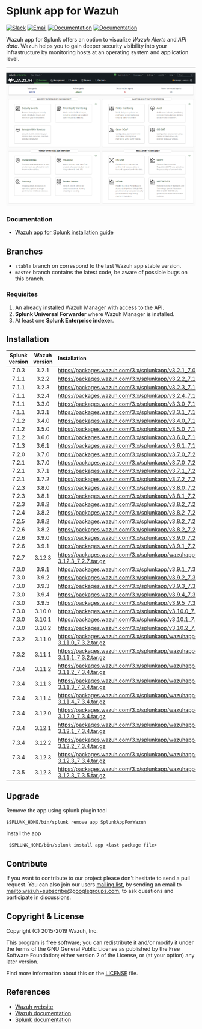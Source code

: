 # Splunk app for Wazuh

[![Slack](https://img.shields.io/badge/slack-join-blue.svg)](https://wazuh.com/community/join-us-on-slack/)
[![Email](https://img.shields.io/badge/email-join-blue.svg)](https://groups.google.com/forum/#!forum/wazuh)
[![Documentation](https://img.shields.io/badge/docs-view-green.svg)](https://documentation.wazuh.com)
[![Documentation](https://img.shields.io/badge/web-view-green.svg)](https://wazuh.com)

 Wazuh app for Splunk offers an option to visualize _Wazuh Alerts_ and _API data_. Wazuh helps you to gain deeper security visibility into your infrastructure by monitoring hosts at an operating system and application level.
* * *
![Overview](SplunkOverview.png)
### Documentation

- [Wazuh app for Splunk installation guide](https://documentation.wazuh.com/current/installation-guide/installing-splunk/index.html)

## Branches

- `stable` branch on correspond to the last Wazuh app stable version.
- `master` branch contains the latest code, be aware of possible bugs on this branch.

### Requisites
1. An already installed Wazuh Manager with access to the API.
2. __Splunk Universal Forwarder__ where Wazuh Manager is installed.
3. At least one __Splunk Enterprise indexer__.

## Installation

| Splunk version | Wazuh version     | Installation                                                   |
| :------------: | :---------------: | :--------------------------------------------------------------|
|      7.0.3     |       3.2.1       | <https://packages.wazuh.com/3.x/splunkapp/v3.2.1_7.0.3.tar.gz> |
|      7.1.1     |       3.2.2       | <https://packages.wazuh.com/3.x/splunkapp/v3.2.2_7.1.1.tar.gz> |
|      7.1.1     |       3.2.3       | <https://packages.wazuh.com/3.x/splunkapp/v3.2.3_7.1.1.tar.gz> |
|      7.1.1     |       3.2.4       | <https://packages.wazuh.com/3.x/splunkapp/v3.2.4_7.1.1.tar.gz> |
|      7.1.1     |       3.3.0       | <https://packages.wazuh.com/3.x/splunkapp/v3.3.0_7.1.1.tar.gz> |
|      7.1.1     |       3.3.1       | <https://packages.wazuh.com/3.x/splunkapp/v3.3.1_7.1.1.tar.gz> |
|      7.1.2     |       3.4.0       | <https://packages.wazuh.com/3.x/splunkapp/v3.4.0_7.1.2.tar.gz> |
|      7.1.2     |       3.5.0       | <https://packages.wazuh.com/3.x/splunkapp/v3.5.0_7.1.2.tar.gz> |
|      7.1.2     |       3.6.0       | <https://packages.wazuh.com/3.x/splunkapp/v3.6.0_7.1.2.tar.gz> |
|      7.1.3     |       3.6.1       | <https://packages.wazuh.com/3.x/splunkapp/v3.6.1_7.1.3.tar.gz> |
|      7.2.0     |       3.7.0       | <https://packages.wazuh.com/3.x/splunkapp/v3.7.0_7.2.0.tar.gz> |
|      7.2.1     |       3.7.0       | <https://packages.wazuh.com/3.x/splunkapp/v3.7.0_7.2.1.tar.gz> |
|      7.2.1     |       3.7.1       | <https://packages.wazuh.com/3.x/splunkapp/v3.7.1_7.2.1.tar.gz> |
|      7.2.1     |       3.7.2       | <https://packages.wazuh.com/3.x/splunkapp/v3.7.2_7.2.1.tar.gz> |
|      7.2.3     |       3.8.0       | <https://packages.wazuh.com/3.x/splunkapp/v3.8.0_7.2.3.tar.gz> |
|      7.2.3     |       3.8.1       | <https://packages.wazuh.com/3.x/splunkapp/v3.8.1_7.2.3.tar.gz> |
|      7.2.3     |       3.8.2       | <https://packages.wazuh.com/3.x/splunkapp/v3.8.2_7.2.3.tar.gz> |
|      7.2.4     |       3.8.2       | <https://packages.wazuh.com/3.x/splunkapp/v3.8.2_7.2.4.tar.gz> |
|      7.2.5     |       3.8.2       | <https://packages.wazuh.com/3.x/splunkapp/v3.8.2_7.2.5.tar.gz> |
|      7.2.6     |       3.8.2       | <https://packages.wazuh.com/3.x/splunkapp/v3.8.2_7.2.6.tar.gz> |
|      7.2.6     |       3.9.0       | <https://packages.wazuh.com/3.x/splunkapp/v3.9.0_7.2.6.tar.gz> |
|      7.2.6     |       3.9.1       | <https://packages.wazuh.com/3.x/splunkapp/v3.9.1_7.2.6.tar.gz> |
|      7.2.7     |       3.12.3      | <https://packages.wazuh.com/3.x/splunkapp/wazuhapp-splunk-3.12.3_7.2.7.tar.gz> |
|      7.3.0     |       3.9.1       | <https://packages.wazuh.com/3.x/splunkapp/v3.9.1_7.3.0.tar.gz> |
|      7.3.0     |       3.9.2       | <https://packages.wazuh.com/3.x/splunkapp/v3.9.2_7.3.0.tar.gz> |
|      7.3.0     |       3.9.3       | <https://packages.wazuh.com/3.x/splunkapp/v3.9.3_7.3.0.tar.gz> |
|      7.3.0     |       3.9.4       | <https://packages.wazuh.com/3.x/splunkapp/v3.9.4_7.3.0.tar.gz> |
|      7.3.0     |       3.9.5       | <https://packages.wazuh.com/3.x/splunkapp/v3.9.5_7.3.0.tar.gz> |
|      7.3.0     |       3.10.0      | <https://packages.wazuh.com/3.x/splunkapp/v3.10.0_7.3.0.tar.gz> |
|      7.3.0     |       3.10.1      | <https://packages.wazuh.com/3.x/splunkapp/v3.10.1_7.3.0.tar.gz> |
|      7.3.0     |       3.10.2      | <https://packages.wazuh.com/3.x/splunkapp/v3.10.2_7.3.0.tar.gz> |
|      7.3.2     |       3.11.0      | <https://packages.wazuh.com/3.x/splunkapp/wazuhapp-splunk-3.11.0_7.3.2.tar.gz> |
|      7.3.2     |       3.11.1      | <https://packages.wazuh.com/3.x/splunkapp/wazuhapp-splunk-3.11.1_7.3.2.tar.gz> |
|      7.3.4     |       3.11.2      | <https://packages.wazuh.com/3.x/splunkapp/wazuhapp-splunk-3.11.2_7.3.4.tar.gz> |
|      7.3.4     |       3.11.3      | <https://packages.wazuh.com/3.x/splunkapp/wazuhapp-splunk-3.11.3_7.3.4.tar.gz> |
|      7.3.4     |       3.11.4      | <https://packages.wazuh.com/3.x/splunkapp/wazuhapp-splunk-3.11.4_7.3.4.tar.gz> |
|      7.3.4     |       3.12.0      | <https://packages.wazuh.com/3.x/splunkapp/wazuhapp-splunk-3.12.0_7.3.4.tar.gz> |
|      7.3.4     |       3.12.1      | <https://packages.wazuh.com/3.x/splunkapp/wazuhapp-splunk-3.12.1_7.3.4.tar.gz> |
|      7.3.4     |       3.12.2      | <https://packages.wazuh.com/3.x/splunkapp/wazuhapp-splunk-3.12.2_7.3.4.tar.gz> |
|      7.3.4     |       3.12.3      | <https://packages.wazuh.com/3.x/splunkapp/wazuhapp-splunk-3.12.3_7.3.4.tar.gz> |
|      7.3.5     |       3.12.3      | <https://packages.wazuh.com/3.x/splunkapp/wazuhapp-splunk-3.12.3_7.3.5.tar.gz> |


## Upgrade

Remove the app using splunk plugin tool

    $SPLUNK_HOME/bin/splunk remove app SplunkAppForWazuh

Install the app

     $SPLUNK_HOME/bin/splunk install app <last package file>

## Contribute

If you want to contribute to our project please don't hesitate to send a pull request. You can also join our users [mailing list](https://groups.google.com/d/forum/wazuh), by sending an email to <mailto:wazuh+subscribe@googlegroups.com>, to ask questions and participate in discussions.

## Copyright & License

Copyright (C) 2015-2019 Wazuh, Inc.

This program is free software; you can redistribute it and/or modify it under the terms of the GNU General Public License as published by the Free Software Foundation; either version 2 of the License, or (at your option) any later version.

Find more information about this on the [LICENSE](LICENSE) file.

## References

-   [Wazuh website](https://wazuh.com)
-   [Wazuh documentation](https://documentation.wazuh.com)
-   [Splunk documentation](http://docs.splunk.com/Documentation)
